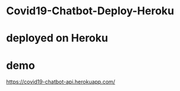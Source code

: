 # Covid19-Chatbot-Deploy-Heroku

# deployed on Heroku
# demo
https://covid19-chatbot-api.herokuapp.com/
